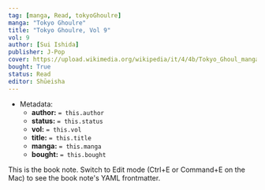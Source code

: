 ```yaml
---
tag: [manga, Read, tokyoGhoulre]
manga: "Tokyo Ghoulre"
title: "Tokyo Ghoulre, Vol 9"
vol: 9
author: [Sui Ishida]
publisher: J-Pop
cover: https://upload.wikimedia.org/wikipedia/it/4/4b/Tokyo_Ghoul_manga.jpg
bought: True
status: Read
editor: Shūeisha
---
```


- Metadata:
    - **author:** `= this.author`
    - **status:** `= this.status`
    - **vol:** `= this.vol`
    - **title:** `= this.title`
    - **manga:** `= this.manga`
    - **bought:** `= this.bought`

This is the book note. Switch to Edit mode (Ctrl+E or Command+E on the Mac) to see the book note's YAML frontmatter.
